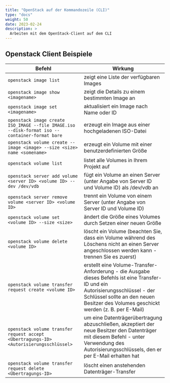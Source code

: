 ```yaml
---
title: "OpenStack auf der Kommandozeile (CLI)"
type: "docs"
weight: 50
date: 2023-02-24
description: >
  Arbeiten mit dem OpenStack-Client auf dem CLI
---
```

## Openstack Client Beispiele

| Befehl | Wirkung |
| ------- | ------ |
| ``openstack image list`` | zeigt eine Liste der verfügbaren Images |
| ``openstack image show <imagename>`` | zeigt die Details zu einem bestimmten Image an |
| ``openstack image set <imagename>`` | aktualisiert ein Image nach Name oder ID |
| ``openstack image create ISO_IMAGE --file IMAGE.iso --disk-format iso --container-format bare`` | erzeugt ein Image aus einer hochgeladenen ISO-Datei |
| ``openstack volume create --image <image> --size <size> name <somename>`` | erzeugt ein Volume mit einer benutzerdefinierten Größe | 
| ``openstack volume list`` | listet alle Volumes in Ihrem Projekt auf | 
| ``openstack server add volume <server ID> <volume ID> --dev /dev/vdb`` | fügt ein Volume an einen Server (unter Angabe von Server ID und Volume ID) als /dev/vdb an | 
| ``openstack server remove volume <server ID> <volume ID>`` | trennt ein Volume von einem Server (unter Angabe von Server ID und Volume ID) |
| ``openstack volume set <volume ID> --size <size>`` | ändert die Größe eines Volumes durch Setzen einer neuen Größe | 
| ``openstack volume delete <volume ID>`` | löscht ein Volume (beachten Sie, dass ein Volume während des Löschens nicht an einen Server angeschlossen werden kann - trennen Sie es zuerst) |
| ``openstack volume transfer request create <volume ID>`` | erstellt eine Volume-Transfer-Anforderung - die Ausgabe dieses Befehls ist eine Transfer-ID und ein Autorisierungsschlüssel - der Schlüssel sollte an den neuen Besitzer des Volumes geschickt werden (z. B. per E-Mail) | 
| ``openstack volume transfer request accept <Übertragungs-ID> <Autorisierungsschlüssel>`` | um eine Datenträgerübertragung abzuschließen, akzeptiert der neue Besitzer den Datenträger mit diesem Befehl - unter Verwendung des Autorisierungsschlüssels, den er per E-Mail erhalten hat |
| ``openstack volume transfer request delete <Übertragungs-ID>`` | löscht einen anstehenden Datenträger-Transfer |